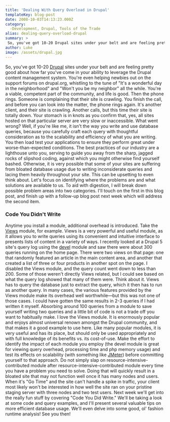 ```yaml
---
title: 'Dealing With Query Overload in Drupal'
templateKey: blog-post
date: 2008-10-03T14:13:23.000Z
category: 
  -Development, Drupal, Tools of the Trade
alias: dealing-query-overload-drupal
summary: > 
 So, you've got 10-20 Drupal sites under your belt and are feeling pretty good about how far you've come in your ability to leverage the Drupal content management system. You're even helping newbies out on the support forums on drupal.org, whistling to the tune of "It's a wonderful day in the neighborhood" and "Won't you be my neighbor" all the while. You're a viable, competent part of the community, and life is good.
author: Luke
image: /assets/drupal.jpg
---
```


So, you've got 10-20 [Drupal](http://www.drupal.org) sites under your belt and are feeling pretty good about how far you've come in your ability to leverage the Drupal content management system. You're even helping newbies out on the support forums on drupal.org, whistling to the tune of "It's a wonderful day in the neighborhood" and "Won't you be my neighbor" all the while. You're a viable, competent part of the community, and life is good. Then the phone rings. Someone is complaining that their site is crawling. You finish the call, and before you can look into the matter, the phone rings again. It's another client, and their site is crawling. Another calls, but this time their site is totally down. Your stomach is in knots as you confirm that, yes, all sites hosted on that particular server are very slow or inaccessible. What went wrong? Well, if you're like me, it isn't the way you write and use database queries, because you carefully craft each query with thoughtful consideration as to the scalability and efficiency of what you are writing. You then load test your applications to ensure they perform great under worse-than-expected conditions. The best practices of our industry are a lighthouse unto you, serving to guide you away from the sharp, jagged rocks of slipshod coding, against which you might otherwise find yourself bashed. Otherwise, it is very possible that some of your sites are suffering from bloated database usage due to writing inconsiderate queries and lacing them heavily throughout your site. This can be upsetting to even think about. Let's focus on identifying where the problems are and what solutions are available to us. To aid with digestion, I will break down possible problem areas into two categories. I'll touch on the first in this blog post, and finish up with a follow-up blog post next week which will address the second item.

### Code You Didn't Write

Anytime you install a module, additional overhead is introduced. Take the [Views](http://drupal.org/project/views) module, for example. Views is a very powerful and useful module, as it allows you to write queries using its convenient and intuitive interface to presents lists of content in a variety of ways. I recently looked at a Drupal 5 site's query log using the [devel](http://drupal.org/project/devel) module and saw there were about 300 queries running on the home page. There were two views on that page: one that randomly featured an article in the main content area, and another that created a list of three or four products in another spot on the page. I disabled the Views module, and the query count went down to less than 200. Some of those weren't directly Views related, but I could see based on what the query log showed that many of them were. Think about it. Views has to query the database just to extract the query, which it then has to run as another query. In many cases, the various features provided by the Views module make its overhead well worthwhile—but this was not one of those cases. I could have gotten the same results in 2-3 queries if I had written it myself. Absorbing around 100 queries from a module to save yourself writing two queries and a little bit of code is not a trade off you want to habitually make. I love the Views module. It is enormously popular and enjoys almost universal renown amongst the Drupal community, and that makes it a good example to use here. Like many popular modules, it is very useful and has its place, but should only be used appropriately and with full knowledge of its benefits vs. its cost-of-use. Make the effort to identify the impact of each module you employ (the devel module is great for viewing query overhead, processing time and php memory usage) and test its effects on scalability (with something like [JMeter](http://jakarta.apache.org/jmeter/)) before committing yourself to that approach. Do not simply slap on resource-intensive-contributed module after resource-intensive-contributed module every time you have a problem you need to solve. Doing that will quickly result in a bloated site that may not function well once it has many nodes and users. When it's "Go Time" and the site can't handle a spike in traffic, your client most likely won't be interested in how well the site ran on your pristine staging server with three nodes and two test users. Next week we'll get into the really fun stuff by covering "Code You Did Write." We'll be taking a look at some code and query examples, and I'll present several valuable tips on more efficient database usage. We'll even delve into some good, ol' fashion runtime analysis! See you then!